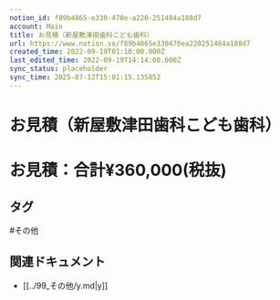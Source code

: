```yaml
---
notion_id: f89b4865-e330-470e-a220-251484a188d7
account: Main
title: お見積（新屋敷津田歯科こども歯科）
url: https://www.notion.so/f89b4865e330470ea220251484a188d7
created_time: 2022-09-19T01:10:00.000Z
last_edited_time: 2022-09-19T14:14:00.000Z
sync_status: placeholder
sync_time: 2025-07-12T15:01:15.135852
---
```

# お見積（新屋敷津田歯科こども歯科）

# お見積：合計¥360,000(税抜)

## タグ

#その他 

## 関連ドキュメント

- [[../99_その他/y.md|y]]

